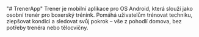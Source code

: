 "# TrenerApp" 
Trener je mobilní aplikace pro OS Android, která slouží jako osobní trenér pro boxerský trénink. Pomáhá uživatelům trénovat techniku, zlepšovat kondici a sledovat svůj pokrok – vše z pohodlí domova, bez potřeby trenéra nebo tělocvičny.

